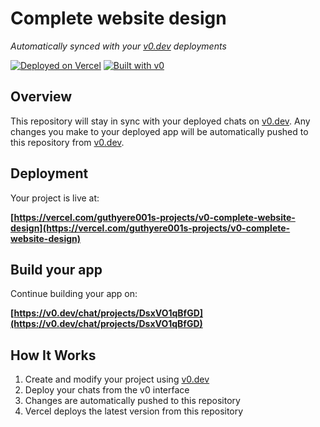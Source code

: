# Complete website design

*Automatically synced with your [v0.dev](https://v0.dev) deployments*

[![Deployed on Vercel](https://img.shields.io/badge/Deployed%20on-Vercel-black?style=for-the-badge&logo=vercel)](https://vercel.com/guthyere001s-projects/v0-complete-website-design)
[![Built with v0](https://img.shields.io/badge/Built%20with-v0.dev-black?style=for-the-badge)](https://v0.dev/chat/projects/DsxVO1qBfGD)

## Overview

This repository will stay in sync with your deployed chats on [v0.dev](https://v0.dev).
Any changes you make to your deployed app will be automatically pushed to this repository from [v0.dev](https://v0.dev).

## Deployment

Your project is live at:

**[https://vercel.com/guthyere001s-projects/v0-complete-website-design](https://vercel.com/guthyere001s-projects/v0-complete-website-design)**

## Build your app

Continue building your app on:

**[https://v0.dev/chat/projects/DsxVO1qBfGD](https://v0.dev/chat/projects/DsxVO1qBfGD)**

## How It Works

1. Create and modify your project using [v0.dev](https://v0.dev)
2. Deploy your chats from the v0 interface
3. Changes are automatically pushed to this repository
4. Vercel deploys the latest version from this repository
